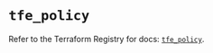# `tfe_policy`

Refer to the Terraform Registry for docs: [`tfe_policy`](https://registry.terraform.io/providers/hashicorp/tfe/0.51.1/docs/resources/policy).
